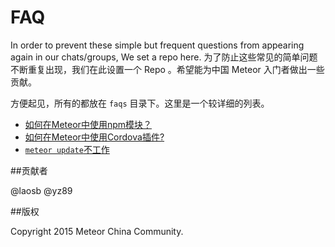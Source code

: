 # FAQ

In order to prevent these simple but frequent questions from appearing again in our chats/groups, We set a repo here.
为了防止这些常见的简单问题不断重复出现，我们在此设置一个 Repo 。希望能为中国 Meteor 入门者做出一些贡献。

方便起见，所有的都放在 `faqs` 目录下。这里是一个较详细的列表。

* [如何在Meteor中使用npm模块？](faqs/using-npm.md)
* [如何在Meteor中使用Cordova插件? ](faqs/using-cordova-plugin.md)
* [`meteor update`不工作 ](faqs/meteor-update-doesnt-work.md)

##贡献者

@laosb
@yz89

##版权

Copyright 2015 Meteor China Community.
